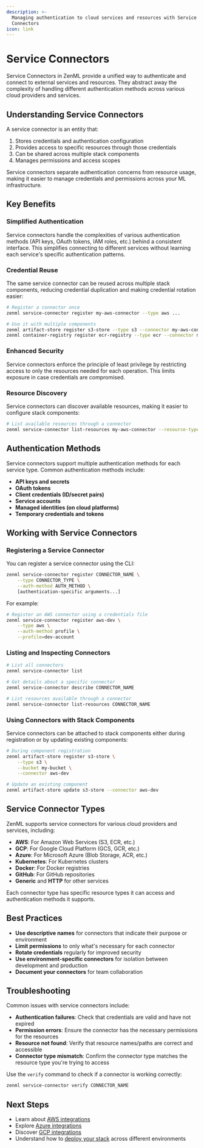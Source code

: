 ```yaml
---
description: >-
  Managing authentication to cloud services and resources with Service
  Connectors
icon: link
---
```


# Service Connectors

Service Connectors in ZenML provide a unified way to authenticate and connect to external services and resources. They abstract away the complexity of handling different authentication methods across various cloud providers and services.

## Understanding Service Connectors

A service connector is an entity that:

1. Stores credentials and authentication configuration
2. Provides access to specific resources through those credentials
3. Can be shared across multiple stack components
4. Manages permissions and access scopes

Service connectors separate authentication concerns from resource usage, making it easier to manage credentials and permissions across your ML infrastructure.

## Key Benefits

### Simplified Authentication

Service connectors handle the complexities of various authentication methods (API keys, OAuth tokens, IAM roles, etc.) behind a consistent interface. This simplifies connecting to different services without learning each service's specific authentication patterns.

### Credential Reuse

The same service connector can be reused across multiple stack components, reducing credential duplication and making credential rotation easier:

```bash
# Register a connector once
zenml service-connector register my-aws-connector --type aws ...

# Use it with multiple components
zenml artifact-store register s3-store --type s3 --connector my-aws-connector ...
zenml container-registry register ecr-registry --type ecr --connector my-aws-connector ...
```

### Enhanced Security

Service connectors enforce the principle of least privilege by restricting access to only the resources needed for each operation. This limits exposure in case credentials are compromised.

### Resource Discovery

Service connectors can discover available resources, making it easier to configure stack components:

```bash
# List available resources through a connector
zenml service-connector list-resources my-aws-connector --resource-type s3-bucket
```

## Authentication Methods

Service connectors support multiple authentication methods for each service type. Common authentication methods include:

* **API keys and secrets**
* **OAuth tokens**
* **Client credentials (ID/secret pairs)**
* **Service accounts**
* **Managed identities (on cloud platforms)**
* **Temporary credentials and tokens**

## Working with Service Connectors

### Registering a Service Connector

You can register a service connector using the CLI:

```bash
zenml service-connector register CONNECTOR_NAME \
    --type CONNECTOR_TYPE \
    --auth-method AUTH_METHOD \
    [authentication-specific arguments...]
```

For example:

```bash
# Register an AWS connector using a credentials file
zenml service-connector register aws-dev \
    --type aws \
    --auth-method profile \
    --profile=dev-account
```

### Listing and Inspecting Connectors

```bash
# List all connectors
zenml service-connector list

# Get details about a specific connector
zenml service-connector describe CONNECTOR_NAME

# List resources available through a connector
zenml service-connector list-resources CONNECTOR_NAME
```

### Using Connectors with Stack Components

Service connectors can be attached to stack components either during registration or by updating existing components:

```bash
# During component registration
zenml artifact-store register s3-store \
    --type s3 \
    --bucket my-bucket \
    --connector aws-dev

# Update an existing component
zenml artifact-store update s3-store --connector aws-dev
```

## Service Connector Types

ZenML supports service connectors for various cloud providers and services, including:

* **AWS**: For Amazon Web Services (S3, ECR, etc.)
* **GCP**: For Google Cloud Platform (GCS, GCR, etc.)
* **Azure**: For Microsoft Azure (Blob Storage, ACR, etc.)
* **Kubernetes**: For Kubernetes clusters
* **Docker**: For Docker registries
* **GitHub**: For GitHub repositories
* **Generic** and **HTTP** for other services

Each connector type has specific resource types it can access and authentication methods it supports.

## Best Practices

* **Use descriptive names** for connectors that indicate their purpose or environment
* **Limit permissions** to only what's necessary for each connector
* **Rotate credentials** regularly for improved security
* **Use environment-specific connectors** for isolation between development and production
* **Document your connectors** for team collaboration

## Troubleshooting

Common issues with service connectors include:

* **Authentication failures**: Check that credentials are valid and have not expired
* **Permission errors**: Ensure the connector has the necessary permissions for the resources
* **Resource not found**: Verify that resource names/paths are correct and accessible
* **Connector type mismatch**: Confirm the connector type matches the resource type you're trying to access

Use the `verify` command to check if a connector is working correctly:

```bash
zenml service-connector verify CONNECTOR_NAME
```

## Next Steps

* Learn about [AWS integrations](broken-reference)
* Explore [Azure integrations](broken-reference)
* Discover [GCP integrations](broken-reference)
* Understand how to [deploy your stack](deployment.md) across different environments
